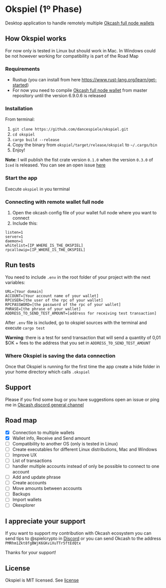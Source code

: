 # Okspiel (1º Phase)

Desktop application to handle remotely multiple [Okcash full node wallets](https://github.com/okcashpro/okcash/releases)

## How Okspiel works

For now only is tested in Linux but should work in Mac. In Windows could be not however working for compatibility is part of the Road Map

### Requirements

* Rustup (you can install from here https://www.rust-lang.org/learn/get-started)
* For now you need to compile [Okcash full node wallet](https://github.com/okcashpro/okcash) from master repository until the version 6.9.0.6 is released  

### Installation

From terminal:

1. `git clone https://github.com/dancespiele/okspiel.git`
2. `cd okspiel`
3. `cargo build --release`
4. Copy the binary from `okspiel/target/release/okspiel` to `~/.cargo/bin`
5. Enjoy!

**Note**: I will publish the fist crate version `0.1.0` when the version `0.3.0` of `Iced` is released. You can see an open issue [here](https://github.com/hecrj/iced/issues/706#issuecomment-779251854)

### Start the app

Execute `okspiel` in you terminal

### Connecting with remote wallet full node

1. Open the okcash config file of your wallet full node where you want to connect
2. Include this:

```
listen=1
server=1
daemon=1
whitelist=[IP_WHERE_IS_THE_OKSPIEL]
rpcallowip=[IP_WHERE_IS_THE_OKSPIEL]
```

## Run tests

You need to include `.env` in the root folder of your project with the next variables:

```
URL=[Your domain]
ACCOUNT=[Your account name of your wallet]
RPCUSER=[the user of the rpc of your wallet]
RPCPASSWORD=[the password of the rpc of your wallet]
PHRASE=[the phrase of your wallet]
ADDRESS_TO_SEND_TEST_AMOUNT=[address for receiving test transaction]
```

After `.env` file is included, go to okspiel sources with the terminal and execute `cargo test`

**Warning**: there is a test for send transaction that will send a quantity of 0,01 $OK + fees to the address that you set in `ADDRESS_TO_SEND_TEST_AMOUNT`

### Where Okspiel is saving the data connection

Once that Okspiel is running for the first time the app create a hide folder in your home directory which calls `.okspiel`

## Support

Please if you find some bug or you have suggestions open an issue or ping me in [Okcash discord general channel](https://discord.gg/qdgzEfck)

## Road map

- [x] Connection to multiple wallets
- [x] Wallet info, Receive and Send amount
- [ ] Compatibility to another OS (only is tested in Linux)
- [ ] Create executables for different Linux distributions, Mac and Windows
- [ ] Improve UX
- [ ] List of transactions
- [ ] handler multiple accounts instead of only be possible to connect to one account
- [ ] Add and update phrase
- [ ] Create accounts
- [ ] Move amounts between accounts
- [ ] Backups
- [ ] Import wallets
- [ ] Okexplorer

## I appreciate your support

If you want to support my contribution with Okcash ecosystem you can send tips to @spielcrypto in [Discord](https://discord.gg/EEfySvrs)
or you can send Okcash to the address `PMRhm1Zkt8fgBWjK6GKviXuTTr5ftEdQtx`

Thanks for your support!

## License

Okspiel is MIT licensed. See [license](LICENSE.md) 